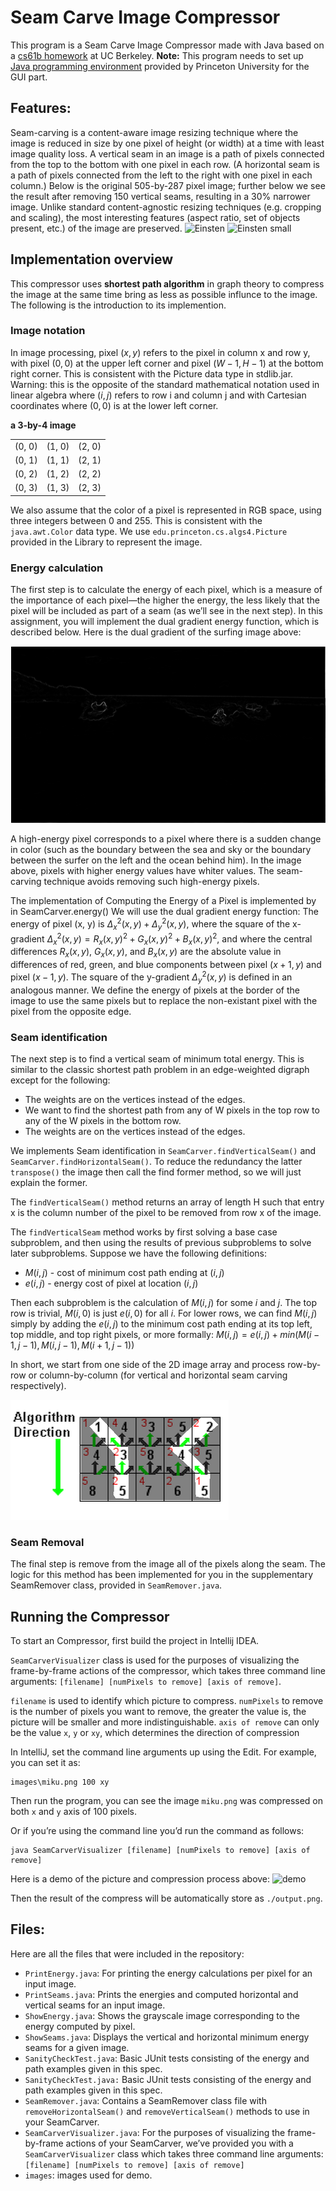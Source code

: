 # **Seam Carve Image Compressor**
This program is a Seam Carve Image Compressor made with Java based on a [cs61b homework](https://sp18.datastructur.es/materials/hw/hw5/hw5) at UC Berkeley.
**Note:** This program needs to set up [Java programming environment](https://algs4.cs.princeton.edu/code/) provided by Princeton University for the GUI part.


## **Features:**
Seam-carving is a content-aware image resizing technique where the image is reduced in size by one pixel of height (or width) at a time with least image quality loss. A vertical seam in an image is a path of pixels connected from the top to the bottom with one pixel in each row. (A horizontal seam is a path of pixels connected from the left to the right with one pixel in each column.) Below is the original 505-by-287 pixel image; further below we see the result after removing 150 vertical seams, resulting in a 30% narrower image. Unlike standard content-agnostic resizing techniques (e.g. cropping and scaling), the most interesting features (aspect ratio, set of objects present, etc.) of the image are preserved.
![Einsten](./images/HJoceanSmall.png)
![Einsten small](./images/HJoceanSmall357x285.png)

## **Implementation overview**
This compressor uses **shortest path algorithm** in graph theory to compress the image at the same time bring as less as possible influnce to the image. The following is the introduction to its implemention.

### **Image notation**
 In image processing, pixel $(x, y)$ refers to the pixel in column x and row y, with pixel $(0, 0)$ at the upper left corner and pixel $(W − 1, H − 1)$ at the bottom right corner. This is consistent with the Picture data type in stdlib.jar. Warning: this is the opposite of the standard mathematical notation used in linear algebra where $(i, j)$ refers to row i and column j and with Cartesian coordinates where $(0, 0)$ is at the lower left corner.
 
 **a 3-by-4 image**


||||
| ----------- | ----------- | ----------- |
| (0, 0)      | (1, 0)      | (2, 0)      |
| (0, 1)      | (1, 1)      | (2, 1)      |
|  (0, 2)     |   (1, 2)    | (2, 2)      |
| (0, 3)  	  |  (1, 3)     |  (2, 3)     |

We also assume that the color of a pixel is represented in RGB space, using three integers between 0 and 255. This is consistent with the `java.awt.Color` data type.
We use `edu.princeton.cs.algs4.Picture` provided in the Library to represent the image.

### **Energy calculation**
The first step is to calculate the energy of each pixel, which is a measure of the importance of each pixel—the higher the energy, the less likely that the pixel will be included as part of a seam (as we’ll see in the next step). In this assignment, you will implement the dual gradient energy function, which is described below. Here is the dual gradient of the surfing image above:

![HJoceanSmallEnergy](./images/HJoceanSmallEnergy.png)

A high-energy pixel corresponds to a pixel where there is a sudden change in color (such as the boundary between the sea and sky or the boundary between the surfer on the left and the ocean behind him). In the image above, pixels with higher energy values have whiter values. The seam-carving technique avoids removing such high-energy pixels.

The implementation of Computing the Energy of a Pixel is implemented by in SeamCarver.energy()
We will use the dual gradient energy function: The energy of pixel (x, y) is $Δ^2_x(x,y)+Δ^2_y(x,y)$, where the square of the x-gradient $Δ^2_x(x,y)=R_x(x,y)^2+G_x(x,y)^2+B_x(x,y)^2$,  and where the central differences $R_x(x,y)$, $G_x(x,y)$, and $B_x(x,y)$ are the absolute value in differences of red, green, and blue components between pixel $(x + 1, y)$ and pixel $(x − 1, y)$. The square of the y-gradient $Δ^2_y(x,y)$ is defined in an analogous manner. We define the energy of pixels at the border of the image to use the same pixels but to replace the non-existant pixel with the pixel from the opposite edge.

### **Seam identification**
The next step is to find a vertical seam of minimum total energy. This is similar to the classic shortest path problem in an edge-weighted digraph except for the following:
- The weights are on the vertices instead of the edges.
- We want to find the shortest path from any of W pixels in the top row to any of the W pixels in the bottom row.
- The weights are on the vertices instead of the edges.

We implements Seam identification in `SeamCarver.findVerticalSeam()` and `SeamCarver.findHorizontalSeam()`. To reduce the redundancy the latter `transpose()` the image then call the find former method, so we will just explain the former.

The `findVerticalSeam()` method  returns an array of length H such that entry x is the column number of the pixel to be removed from row x of the image.

The `findVerticalSeam` method works by first solving a base case subproblem, and then using the results of previous subproblems to solve later subproblems. Suppose we have the following definitions:

- $M(i,j)$ - cost of minimum cost path ending at $(i, j)$
- $e(i,j)$ - energy cost of pixel at location $(i, j)$

Then each subproblem is the calculation of $M(i,j)$ for some $i$ and $j$. The top row is trivial, $M(i,0)$ is just $e(i,0)$ for all $i$. For lower rows, we can find $M(i,j)$ simply by adding the $e(i,j)$ to the minimum cost path ending at its top left, top middle, and top right pixels, or more formally: $M(i,j)=e(i,j)+min(M(i−1,j−1),M(i,j−1),M(i+1,j−1))$

In short, we start from one side of the 2D image array and process row-by-row or column-by-column (for vertical and horizontal seam carving respectively).

![HJoceanSmallEnergy](./images/seamCarvingPath.png)

### **Seam Removal**
The final step is remove from the image all of the pixels along the seam. The logic for this method has been implemented for you in the supplementary SeamRemover class, provided in `SeamRemover.java`.

## **Running the Compressor**
To start an Compressor, first build the project in Intellij IDEA.

`SeamCarverVisualizer` class is used for the purposes of visualizing the frame-by-frame actions of the compressor, which takes three command line arguments: `[filename] [numPixels to remove] [axis of remove]`. 

`filename` is used to identify which picture to compress. `numPixels` to remove is the number of pixels you want to remove, the greater the value is, the picture will be smaller and more indistinguishable. `axis of remove` can only be the value `x`, `y` or `xy`, which determines the direction of compression

In IntelliJ, set the command line arguments up using the Edit. For example, you can set it as:

```
images\miku.png 100 xy
```
Then run the program, you can see the image `miku.png` was compressed on both `x` and `y` axis of 100 pixels.

Or if you’re using the command line you’d run the command as follows:
```
java SeamCarverVisualizer [filename] [numPixels to remove] [axis of remove]
```
Here is a demo of the picture and compression process above:
![demo](./images/demo.GIF)

Then the result of the compress will be automatically store as `./output.png`.

## **Files:**
Here are all the files that were included in the repository:
- `PrintEnergy.java`: For printing the energy calculations per pixel for an input image.
- `PrintSeams.java`: Prints the energies and computed horizontal and vertical seams for an input image.
- `ShowEnergy.java`: Shows the grayscale image corresponding to the energy computed by pixel.
- `ShowSeams.java`: Displays the vertical and horizontal minimum energy seams for a given image.
- `SanityCheckTest.java`: Basic JUnit tests consisting of the energy and path examples given in this spec.
- `SanityCheckTest.java:` Basic JUnit tests consisting of the energy and path examples given in this spec.
- `SeamRemover.java`: Contains a SeamRemover class file with `removeHorizontalSeam()` and `removeVerticalSeam()` methods to use in your SeamCarver.
- `SeamCarverVisualizer.java`: For the purposes of visualizing the frame-by-frame actions of your SeamCarver, we’ve provided you with a `SeamCarverVisualizer` class which takes three command line arguments: `[filename] [numPixels to remove] [axis of remove]`
- `images`: images used for demo.

